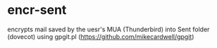 # encr-sent
encrypts mail saved by the uesr's MUA (Thunderbird) into Sent folder (dovecot) using gpgit.pl (https://github.com/mikecardwell/gpgit)
